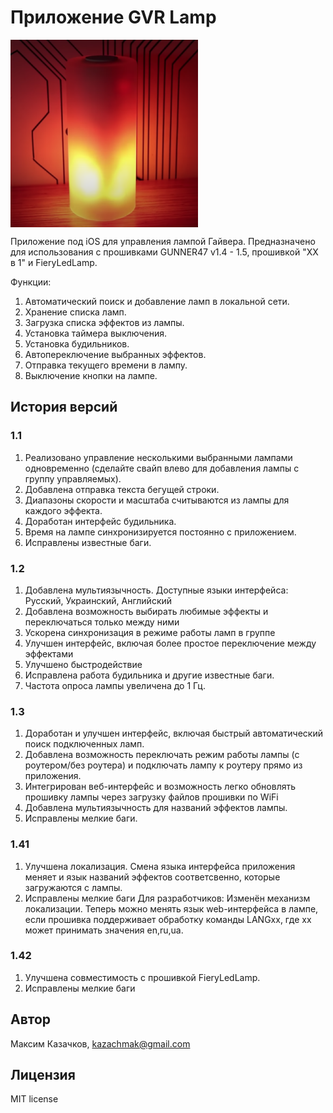 # Приложение GVR Lamp
<img src="https://github.com/Kazachmak/GVRLamp/blob/master/icon.png" align="center" height="300" width="300">

Приложение под iOS для управления лампой Гайвера.
Предназначено для использования с прошивками GUNNER47 v1.4 - 1.5, прошивкой "XX в 1" и FieryLedLamp.

Функции:
1. Автоматический поиск и добавление ламп в локальной сети.
2. Хранение списка ламп.
3. Загрузка списка эффектов из лампы.
4. Установка таймера выключения.
5. Установка будильников.
6. Автопереключение выбранных эффектов.
7. Отправка текущего времени в лампу.
8. Выключение кнопки на лампе.

## История версий

### 1.1
1. Реализовано управление несколькими выбранными лампами одновременно (сделайте свайп влево для добавления лампы с группу управляемых).
2. Добавлена отправка текста бегущей строки.
3. Диапазоны скорости и масштаба считываются из лампы для каждого эффекта.
4. Доработан интерфейс будильника.
5. Время на лампе синхронизируется постоянно с приложением.
6. Исправлены известные баги.

### 1.2
1. Добавлена мультиязычность. Доступные языки интерфейса: Русский, Украинский, Английский
2. Добавлена возможность выбирать любимые эффекты и переключаться только между ними
3. Ускорена синхронизация в режиме работы ламп в группе
4. Улучшен интерфейс, включая более простое переключение между эффектами
5. Улучшено быстродействие
6. Исправлена работа будильника и другие известные баги.
7. Частота опроса лампы увеличена до 1 Гц.

### 1.3
1. Доработан и улучшен интерфейс, включая быстрый автоматический поиск подключенных ламп.
2. Добавлена возможность переключать режим работы лампы (с роутером/без роутера) и подключать лампу к роутеру прямо из приложения.
3. Интегрирован веб-интерфейс и возможность легко обновлять прошивку лампы через загрузку файлов прошивки по WiFi
4. Добавлена мультиязычность для названий эффектов лампы.
5. Исправлены мелкие баги.

### 1.41
1. Улучшена локализация. Смена языка интерфейса приложения меняет и язык названий эффектов соответсвенно, которые загружаются с лампы.
2. Исправлены мелкие баги
Для разработчиков:
Изменён механизм локализации. Теперь можно менять язык web-интерфейса в лампе, если прошивка поддерживает обработку команды LANGxx, где хх может принимать значения en,ru,ua.

### 1.42
1. Улучшена совместимость с прошивкой FieryLedLamp.
2. Исправлены мелкие баги

## Автор

Максим Казачков, kazachmak@gmail.com

## Лицензия

MIT license

